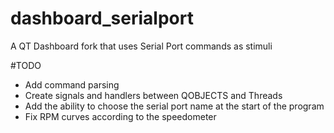 # dashboard_serialport
A QT Dashboard fork that uses Serial Port commands as stimuli

#TODO
- Add command parsing
- Create signals and handlers between QOBJECTS and Threads
- Add the ability to choose the serial port name at the start of the program
- Fix RPM curves according to the speedometer